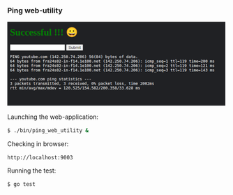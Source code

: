 ### Ping web-utility

![Ping](https://github.com/unixlinuxgeek/logos/blob/main/goapps/ping_web_utility.png)

Launching the web-application:
```bash
$ ./bin/ping_web_utility &
```

Checking in browser:
```shell
http://localhost:9003
```


Running the test:
```bash
$ go test
```
